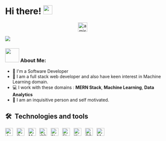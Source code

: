 # Hi there! <img src="https://github.com/TheDudeThatCode/TheDudeThatCode/blob/master/Assets/Hi.gif" width="29px">

<p align="center">
<a href="https://www.linkedin.com/in/amisha-gupta-53b072170/" target="blank"><img align="center" src="https://cdn.jsdelivr.net/npm/simple-icons@3.0.1/icons/linkedin.svg" alt="amishagupta" height="30" width="30" /></a>&nbsp;
<!-- <a href="amishagupta725@gmail.com" target="blank"><img align="center" src="https://cdn.jsdelivr.net/npm/simple-icons@3.0.1/icons/email.svg" alt="amishagupta" height="30" width="30" /></a>&nbsp; -->
</p>

![](https://camo.githubusercontent.com/992babdffd8c74a1502de375fbdf7e4d54773242/68747470733a2f2f6d656469612e67697068792e636f6d2f6d656469612f53576f536b4e36447854737a71494b4571762f67697068792e676966)

### <img src="https://github.com/TheDudeThatCode/TheDudeThatCode/blob/master/Assets/Developer.gif" width="45px"> About Me:

- 🏦 I'm a Software Developer
  <!-- <img src="https://media.giphy.com/media/WUlplcMpOCEmTGBtBW/giphy.gif" width="30"> -->
- 📝 I am a full stack web developer and also have keen interest in Machine Learning domain.
- 💻 I work with these domains : **MERN Stack**, **Machine Learning**, **Data Analytics**
- 💬 I am an inquisitive person and self motivated.

## 🛠  Technologies and tools

<img src="https://img.shields.io/badge/JavaScript-282C34?logo=javascript&logoColor=F7DF1E" alt="JavaScript logo" title="JavaScript" height="25" />
&nbsp;
<img src="https://img.shields.io/badge/ReactJs-282C34?logo=reactjs&logoColor=3178C6" alt="ReactJS logo" title="ReactJS" height="25" />
&nbsp;
<img src="https://img.shields.io/badge/MongoDB-282C34?logo=MongoDB&logoColor=E34F26" alt="MongoDB logo" title="MongoDB" height="25" />
&nbsp;
<img src="https://img.shields.io/badge/CSS3-282C34?logo=css3&logoColor=1572B6" alt="CSS3 logo" title="CSS3" height="25" />
&nbsp;
<img src="https://img.shields.io/badge/NodeJS-282C34?logo=NodeJS&logoColor=3DDC84" alt="NodeJS logo" title="NodeJS" height="25" />
&nbsp;
<img src="https://img.shields.io/badge/ElasticSearch-282C34?logo=react&logoColor=61DAFB" alt="ElasticSearch logo" title="ElasticSearch" height="25" />
&nbsp;
<img src="https://img.shields.io/badge/Kibana-282C34?logo=Kibana&logoColor=764ABC" alt="Kibana logo" title="Kibana" height="25" />
&nbsp;
<img src="https://img.shields.io/badge/D3.js-282C34?logo=D3.js&logoColor=4B32C3" alt="D3.js logo" title="D3.js" height="25" />
&nbsp;
<img src="https://img.shields.io/badge/Machine Learning-282C34?logo=Machine Learning&logoColor=F05032" alt="Machine Learning logo" title="Machine Learning" height="25" />
&nbsp;
